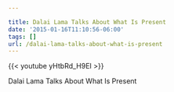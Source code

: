 ```yaml
---

title: Dalai Lama Talks About What Is Present
date: '2015-01-16T11:10:56-06:00'
tags: []
url: /dalai-lama-talks-about-what-is-present
---
```


{{< youtube yHtbRd_H9EI >}}

Dalai Lama Talks About What Is Present
